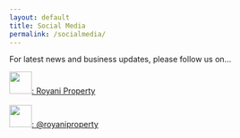 ```yaml
---
layout: default
title: Social Media
permalink: /socialmedia/
---
```

For latest news and business updates, please follow us on...      

<a href= "https://www.facebook.com/royaniproperty" target="_blank">
<img src="{{site.baseurl }}/assets/favicon/facebook_favicon.png" style="width:40px;height:40px;">: Royani Property
</a>
<br>
<br>
<a href= "https://twitter.com/royaniproperty" target="_blank">
<img src="{{site.baseurl }}/assets/favicon/twitter_favicon.png" style="width:40px;height:40px;">: @royaniproperty
</a>


